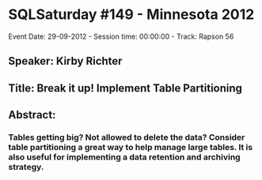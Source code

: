 # SQLSaturday #149 - Minnesota 2012
Event Date: 29-09-2012 - Session time: 00:00:00 - Track: Rapson 56
## Speaker: Kirby Richter
## Title: Break it up!  Implement Table Partitioning
## Abstract:
### Tables getting big?  Not allowed to delete the data?  Consider table partitioning a great way to help manage large tables.  It is also useful for implementing a data retention and archiving strategy.
